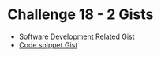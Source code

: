 # Challenge 18 - 2 Gists

- [Software Development Related Gist](https://gist.github.com/kuraakhilesh8230/8c9861f01f787f172e2bca5b5c42be7b)
- [Code snippet Gist](https://gist.github.com/kuraakhilesh8230/3e140a0c33f8c94fea21e92d2a551fae)